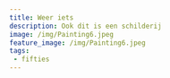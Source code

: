 ```yaml
---
title: Weer iets
description: Ook dit is een schilderij
image: /img/Painting6.jpeg
feature_image: /img/Painting6.jpeg
tags:
 - fifties
---
```

